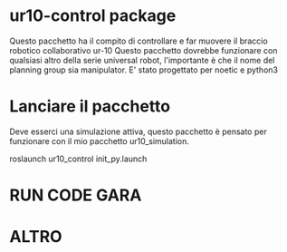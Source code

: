 # ur10-control package
Questo pacchetto ha il compito di controllare e far muovere il braccio robotico collaborativo ur-10
Questo pacchetto dovrebbe funzionare con qualsiasi altro della serie universal robot, l'importante è che il nome del planning group sia manipulator.
E' stato progettato per noetic e python3

# Lanciare il pacchetto
Deve esserci una simulazione attiva, questo pacchetto è pensato per funzionare con il mio pacchetto ur10_simulation.

roslaunch ur10_control init_py.launch


# RUN CODE GARA

# ALTRO

